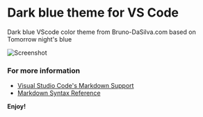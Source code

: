 # Dark blue theme for VS Code

Dark blue VScode color theme from Bruno-DaSilva.com based on Tomorrow night's blue

![Screenshot](https://res.cloudinary.com/duprwuo4j/image/upload/v1612215000/Logo/goldenBlue_tncibe.png)

### For more information

- [Visual Studio Code's Markdown Support](http://code.visualstudio.com/docs/languages/markdown)
- [Markdown Syntax Reference](https://help.github.com/articles/markdown-basics/)

**Enjoy!**
